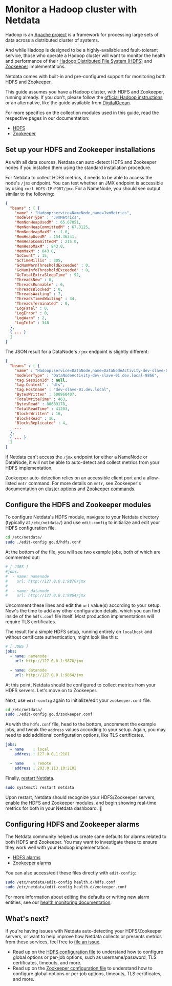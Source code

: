 <!--
title: "Monitor a Hadoop cluster with Netdata"
custom_edit_url: https://github.com/netdata/netdata/edit/master/docs/guides/monitor-hadoop-cluster.md
learn_status: "Published"
learn_topic_type: "Tasks"
learn_rel_path: "Guides"
-->

# Monitor a Hadoop cluster with Netdata

Hadoop is an [Apache project](https://hadoop.apache.org/) is a framework for processing large sets of data across a
distributed cluster of systems.

And while Hadoop is designed to be a highly-available and fault-tolerant service, those who operate a Hadoop cluster
will want to monitor the health and performance of their [Hadoop Distributed File System
(HDFS)](https://hadoop.apache.org/docs/r1.2.1/hdfs_design.html) and [Zookeeper](https://zookeeper.apache.org/)
implementations.

Netdata comes with built-in and pre-configured support for monitoring both HDFS and Zookeeper.

This guide assumes you have a Hadoop cluster, with HDFS and Zookeeper, running already. If you don't, please follow
the [official Hadoop
instructions](http://hadoop.apache.org/docs/stable/hadoop-project-dist/hadoop-common/SingleCluster.html) or an
alternative, like the guide available from
[DigitalOcean](https://www.digitalocean.com/community/tutorials/how-to-install-hadoop-in-stand-alone-mode-on-ubuntu-18-04).

For more specifics on the collection modules used in this guide, read the respective pages in our documentation:

-   [HDFS](https://github.com/netdata/go.d.plugin/blob/master/modules/hdfs/README.md)
-   [Zookeeper](https://github.com/netdata/go.d.plugin/blob/master/modules/zookeeper/README.md)

## Set up your HDFS and Zookeeper installations

As with all data sources, Netdata can auto-detect HDFS and Zookeeper nodes if you installed them using the standard
installation procedure.

For Netdata to collect HDFS metrics, it needs to be able to access the node's `/jmx` endpoint. You can test whether an
JMX endpoint is accessible by using `curl HDFS-IP:PORT/jmx`. For a NameNode, you should see output similar to the
following:

```json
{
  "beans" : [ {
    "name" : "Hadoop:service=NameNode,name=JvmMetrics",
    "modelerType" : "JvmMetrics",
    "MemNonHeapUsedM" : 65.67851,
    "MemNonHeapCommittedM" : 67.3125,
    "MemNonHeapMaxM" : -1.0,
    "MemHeapUsedM" : 154.46341,
    "MemHeapCommittedM" : 215.0,
    "MemHeapMaxM" : 843.0,
    "MemMaxM" : 843.0,
    "GcCount" : 15,
    "GcTimeMillis" : 305,
    "GcNumWarnThresholdExceeded" : 0,
    "GcNumInfoThresholdExceeded" : 0,
    "GcTotalExtraSleepTime" : 92,
    "ThreadsNew" : 0,
    "ThreadsRunnable" : 6,
    "ThreadsBlocked" : 0,
    "ThreadsWaiting" : 7,
    "ThreadsTimedWaiting" : 34,
    "ThreadsTerminated" : 0,
    "LogFatal" : 0,
    "LogError" : 0,
    "LogWarn" : 2,
    "LogInfo" : 348
  }, 
  { ... }
  ]
}
```

The JSON result for a DataNode's `/jmx` endpoint is slightly different:

```json
{
  "beans" : [ {
    "name" : "Hadoop:service=DataNode,name=DataNodeActivity-dev-slave-01.dev.local-9866",
    "modelerType" : "DataNodeActivity-dev-slave-01.dev.local-9866",
    "tag.SessionId" : null,
    "tag.Context" : "dfs",
    "tag.Hostname" : "dev-slave-01.dev.local",
    "BytesWritten" : 500960407,
    "TotalWriteTime" : 463,
    "BytesRead" : 80689178,
    "TotalReadTime" : 41203,
    "BlocksWritten" : 16,
    "BlocksRead" : 16,
    "BlocksReplicated" : 4,
    ...
  },
  { ... }
  ]
}
```

If Netdata can't access the `/jmx` endpoint for either a NameNode or DataNode, it will not be able to auto-detect and
collect metrics from your HDFS implementation.

Zookeeper auto-detection relies on an accessible client port and a allow-listed `mntr` command. For more details on
`mntr`, see Zookeeper's documentation on [cluster
options](https://zookeeper.apache.org/doc/current/zookeeperAdmin.html#sc_clusterOptions) and [Zookeeper
commands](https://zookeeper.apache.org/doc/current/zookeeperAdmin.html#sc_zkCommands).

## Configure the HDFS and Zookeeper modules

To configure Netdata's HDFS module, navigate to your Netdata directory (typically at `/etc/netdata/`) and use
`edit-config` to initialize and edit your HDFS configuration file.

```bash
cd /etc/netdata/
sudo ./edit-config go.d/hdfs.conf
```

At the bottom of the file, you will see two example jobs, both of which are commented out:

```yaml
# [ JOBS ]
#jobs:
#  - name: namenode
#    url: http://127.0.0.1:9870/jmx
#
#  - name: datanode
#    url: http://127.0.0.1:9864/jmx
```

Uncomment these lines and edit the `url` value(s) according to your setup. Now's the time to add any other configuration
details, which you can find inside of the `hdfs.conf` file itself. Most production implementations will require TLS
certificates.

The result for a simple HDFS setup, running entirely on `localhost` and without certificate authentication, might look
like this:

```yaml
# [ JOBS ]
jobs:
  - name: namenode
    url: http://127.0.0.1:9870/jmx

  - name: datanode
    url: http://127.0.0.1:9864/jmx
```

At this point, Netdata should be configured to collect metrics from your HDFS servers. Let's move on to Zookeeper.

Next, use `edit-config` again to initialize/edit your `zookeeper.conf` file.

```bash
cd /etc/netdata/
sudo ./edit-config go.d/zookeeper.conf
```

As with the `hdfs.conf` file, head to the bottom, uncomment the example jobs, and tweak the `address` values according
to your setup. Again, you may need to add additional configuration options, like TLS certificates.

```yaml
jobs:
  - name    : local
    address : 127.0.0.1:2181

  - name    : remote
    address : 203.0.113.10:2182
```

Finally, [restart Netdata](https://github.com/netdata/netdata/blob/master/docs/configure/start-stop-restart.md).

```sh
sudo systemctl restart netdata
```

Upon restart, Netdata should recognize your HDFS/Zookeeper servers, enable the HDFS and Zookeeper modules, and begin
showing real-time metrics for both in your Netdata dashboard. 🎉

## Configuring HDFS and Zookeeper alarms

The Netdata community helped us create sane defaults for alarms related to both HDFS and Zookeeper. You may want to
investigate these to ensure they work well with your Hadoop implementation.

-   [HDFS alarms](https://raw.githubusercontent.com/netdata/netdata/master/health/health.d/hdfs.conf)
-   [Zookeeper alarms](https://raw.githubusercontent.com/netdata/netdata/master/health/health.d/zookeeper.conf)

You can also access/edit these files directly with `edit-config`:

```bash
sudo /etc/netdata/edit-config health.d/hdfs.conf
sudo /etc/netdata/edit-config health.d/zookeeper.conf
```

For more information about editing the defaults or writing new alarm entities, see our [health monitoring
documentation](https://github.com/netdata/netdata/blob/master/health/README.md).

## What's next?

If you're having issues with Netdata auto-detecting your HDFS/Zookeeper servers, or want to help improve how Netdata
collects or presents metrics from these services, feel free to [file an
issue](https://github.com/netdata/netdata/issues/new?assignees=&labels=bug%2Cneeds+triage&template=BUG_REPORT.yml).

-   Read up on the [HDFS configuration
    file](https://github.com/netdata/go.d.plugin/blob/master/config/go.d/hdfs.conf) to understand how to configure
    global options or per-job options, such as username/password, TLS certificates, timeouts, and more.
-   Read up on the [Zookeeper configuration
    file](https://github.com/netdata/go.d.plugin/blob/master/config/go.d/zookeeper.conf) to understand how to configure
    global options or per-job options, timeouts, TLS certificates, and more.


